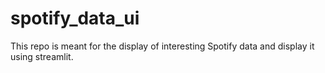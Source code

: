 # spotify_data_ui
This repo is meant for the display of interesting Spotify data and display it using streamlit.

